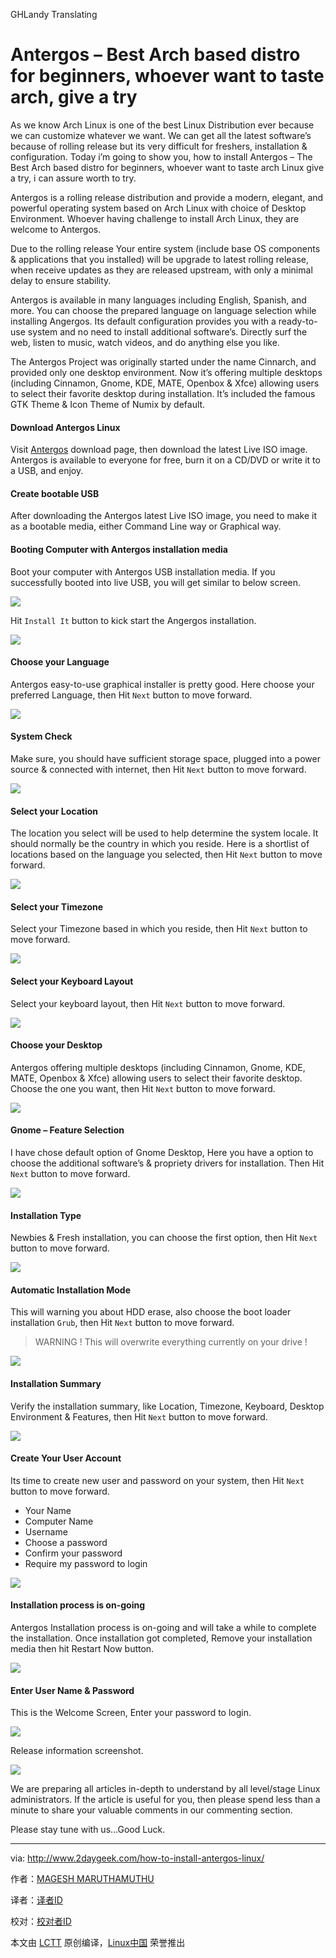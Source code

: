 GHLandy Translating

Antergos – Best Arch based distro for beginners, whoever want to taste arch, give a try
=====

As we know Arch Linux is one of the best Linux Distribution ever because we can customize whatever we want. We can get all the latest software’s because of rolling release but its very difficult for freshers, installation & configuration. Today i’m going to show you, how to install Antergos – The Best Arch based distro for beginners, whoever want to taste arch Linux give a try, i can assure worth to try.

Antergos is a rolling release distribution and provide a modern, elegant, and powerful operating system based on Arch Linux with choice of Desktop Environment. Whoever having challenge to install Arch Linux, they are welcome to Antergos.

Due to the rolling release Your entire system (include base OS components & applications that you installed) will be upgrade to latest rolling release, when receive updates as they are released upstream, with only a minimal delay to ensure stability.

Antergos is available in many languages including English, Spanish, and more. You can choose the prepared language on language selection while installing Angergos. Its default configuration provides you with a ready-to-use system and no need to install additional software’s. Directly surf the web, listen to music, watch videos, and do anything else you like.

The Antergos Project was originally started under the name Cinnarch, and provided only one desktop environment. Now it’s offering multiple desktops (including Cinnamon, Gnome, KDE, MATE, Openbox & Xfce) allowing users to select their favorite desktop during installation. It’s included the famous GTK Theme & Icon Theme of Numix by default.

#### Download Antergos Linux

Visit [Antergos][1] download page, then download the latest Live ISO image. Antergos is available to everyone for free, burn it on a CD/DVD or write it to a USB, and enjoy.

#### Create bootable USB

After downloading the Antergos latest Live ISO image, you need to make it as a bootable media, either Command Line way or Graphical way.

#### Booting Computer with Antergos installation media

Boot your computer with Antergos USB installation media. If you successfully booted into live USB, you will get similar to below screen.

![](http://www.2daygeek.com/wp-content/uploads/2016/08/antergos-linux-gnome-desktop-installation-steps-with-screenshots-1.png)

Hit `Install It` button to kick start the Angergos installation.

![](http://www.2daygeek.com/wp-content/uploads/2016/08/antergos-linux-gnome-desktop-installation-steps-with-screenshots-2.png)

#### Choose your Language

Antergos easy-to-use graphical installer is pretty good. Here choose your preferred Language, then Hit `Next` button to move forward.

![](http://www.2daygeek.com/wp-content/uploads/2016/08/antergos-linux-gnome-desktop-installation-steps-with-screenshots-3.png)

#### System Check

Make sure, you should have sufficient storage space, plugged into a power source & connected with internet, then Hit `Next` button to move forward.

![](http://www.2daygeek.com/wp-content/uploads/2016/08/antergos-linux-gnome-desktop-installation-steps-with-screenshots-4.png)

#### Select your Location

The location you select will be used to help determine the system locale. It should normally be the country in which you reside. Here is a shortlist of locations based on the language you selected, then Hit `Next` button to move forward.

![](http://www.2daygeek.com/wp-content/uploads/2016/08/antergos-linux-gnome-desktop-installation-steps-with-screenshots-5.png)

#### Select your Timezone

Select your Timezone based in which you reside, then Hit `Next` button to move forward.

![](http://www.2daygeek.com/wp-content/uploads/2016/08/antergos-linux-gnome-desktop-installation-steps-with-screenshots-6.png)

#### Select your Keyboard Layout

Select your keyboard layout, then Hit `Next` button to move forward.

![](http://www.2daygeek.com/wp-content/uploads/2016/08/antergos-linux-gnome-desktop-installation-steps-with-screenshots-7.png)

#### Choose your Desktop

Antergos offering multiple desktops (including Cinnamon, Gnome, KDE, MATE, Openbox & Xfce) allowing users to select their favorite desktop. Choose the one you want, then Hit `Next` button to move forward.

![](http://www.2daygeek.com/wp-content/uploads/2016/08/antergos-linux-gnome-desktop-installation-steps-with-screenshots-8.png)

#### Gnome – Feature Selection

I have chose default option of Gnome Desktop, Here you have a option to choose the additional software’s & propriety drivers for installation. Then Hit `Next` button to move forward.

![](http://www.2daygeek.com/wp-content/uploads/2016/08/antergos-linux-gnome-desktop-installation-steps-with-screenshots-10.png)

#### Installation Type

Newbies & Fresh installation, you can choose the first option, then Hit `Next` button to move forward.

![](http://www.2daygeek.com/wp-content/uploads/2016/08/antergos-linux-gnome-desktop-installation-steps-with-screenshots-11.png)

#### Automatic Installation Mode

This will warning you about HDD erase, also choose the boot loader installation `Grub`, then Hit `Next` button to move forward.

>WARNING ! This will overwrite everything currently on your drive !

![](http://www.2daygeek.com/wp-content/uploads/2016/08/antergos-linux-gnome-desktop-installation-steps-with-screenshots-12.png)

#### Installation Summary

Verify the installation summary, like Location, Timezone, Keyboard, Desktop Environment & Features, then Hit `Next` button to move forward.

![](http://www.2daygeek.com/wp-content/uploads/2016/08/antergos-linux-gnome-desktop-installation-steps-with-screenshots-14.png)

#### Create Your User Account

Its time to create new user and password on your system, then Hit `Next` button to move forward.

- Your Name
- Computer Name
- Username
- Choose a password
- Confirm your password
- Require my password to login

![](http://www.2daygeek.com/wp-content/uploads/2016/08/antergos-linux-gnome-desktop-installation-steps-with-screenshots-15.png)

#### Installation process is on-going

Antergos Installation process is on-going and will take a while to complete the installation. Once installation got completed, Remove your installation media then hit Restart Now button.

![](http://www.2daygeek.com/wp-content/uploads/2016/08/antergos-linux-gnome-desktop-installation-steps-with-screenshots-16.png)

#### Enter User Name & Password

This is the Welcome Screen, Enter your password to login.

![](http://www.2daygeek.com/wp-content/uploads/2016/08/antergos-linux-gnome-desktop-installation-steps-with-screenshots-17.png)

Release information screenshot.

![](http://www.2daygeek.com/wp-content/uploads/2016/08/antergos-linux-gnome-desktop-installation-steps-with-screenshots-18.png)

We are preparing all articles in-depth to understand by all level/stage Linux administrators. If the article is useful for you, then please spend less than a minute to share your valuable comments in our commenting section.

Please stay tune with us…Good Luck.

--------------------------------------------------------------------------------

via: http://www.2daygeek.com/how-to-install-antergos-linux/

作者：[MAGESH MARUTHAMUTHU][a]

译者：[译者ID](https://github.com/译者ID)

校对：[校对者ID](https://github.com/校对者ID)

本文由 [LCTT](https://github.com/LCTT/TranslateProject) 原创编译，[Linux中国](https://linux.cn/) 荣誉推出

[a]: http://www.2daygeek.com/author/magesh/
[1]: https://antergos.com/try-it/
